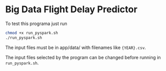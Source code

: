 # Big Data Flight Delay Predictor

To test this programa just run

```bash
chmod +x run_pyspark.sh
./run_pyspark.sh
```

The input files must be in app/data/ with filenames like `{YEAR}.csv`.

The input files selected by the program can be changed before running in `run_pyspark.sh`.